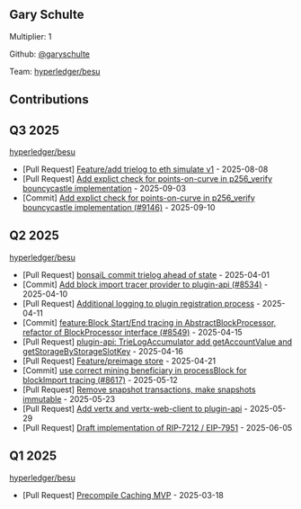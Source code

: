 
## Gary Schulte
Multiplier: 1

Github: [@garyschulte](https://github.com/garyschulte)

Team: [hyperledger/besu](https://github.com/hyperledger/besu/pulls?q=author%3Agaryschulte)

## Contributions

## Q3 2025


[hyperledger/besu](https://github.com/hyperledger/besu)
* [Pull Request] [Feature/add trielog to eth simulate v1](https://github.com/hyperledger/besu/pull/9048) - 2025-08-08
* [Pull Request] [Add explict check for points-on-curve in p256_verify bouncycastle implementation](https://github.com/hyperledger/besu/pull/9146) - 2025-09-03
* [Commit] [Add explict check for points-on-curve in p256_verify bouncycastle implementation (#9146)](https://github.com/hyperledger/besu/commit/38e87253d1dd153ca2f8575c529fe059c1371ac7) - 2025-09-10
## Q2 2025


[hyperledger/besu](https://github.com/hyperledger/besu)
* [Pull Request] [bonsaiL commit trielog ahead of state](https://github.com/hyperledger/besu/pull/8500) - 2025-04-01
* [Commit] [Add block import tracer provider to plugin-api (#8534)](https://github.com/hyperledger/besu/commit/a3cb7368592d1adcf4f9fb0645d35d62c2a41bf8) - 2025-04-10
* [Pull Request] [Additional logging to plugin registration process](https://github.com/hyperledger/besu/pull/8544) - 2025-04-11
* [Commit] [feature:Block Start/End tracing in AbstractBlockProcessor, refactor of BlockProcessor interface (#8549)](https://github.com/hyperledger/besu/commit/c7b30c47e7d6973c74001b21cdeb848b1fe2262c) - 2025-04-15
* [Pull Request] [plugin-api: TrieLogAccumulator add getAccountValue and getStorageByStorageSlotKey](https://github.com/hyperledger/besu/pull/8556) - 2025-04-16
* [Pull Request] [Feature/preimage store](https://github.com/hyperledger/besu/pull/7800) - 2025-04-21
* [Commit] [use correct mining beneficiary in processBlock for blockImport tracing (#8617)](https://github.com/hyperledger/besu/commit/1723877b75125a9c656a6b7abe30781120eafba8) - 2025-05-12
* [Pull Request] [Remove snapshot transactions, make snapshots immutable](https://github.com/hyperledger/besu/pull/8688) - 2025-05-23
* [Pull Request] [Add vertx and vertx-web-client to plugin-api](https://github.com/hyperledger/besu/pull/8713) - 2025-05-29
* [Pull Request] [Draft implementation of RIP-7212 / EIP-7951](https://github.com/hyperledger/besu/pull/8750) - 2025-06-05
## Q1 2025

[hyperledger/besu](https://github.com/hyperledger/besu)
* [Pull Request] [Precompile Caching MVP](https://github.com/hyperledger/besu/pull/8095) - 2025-03-18
